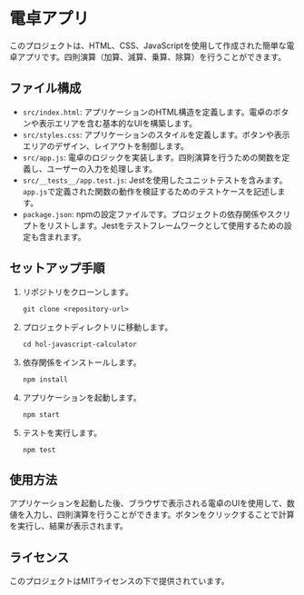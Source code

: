 # 電卓アプリ

このプロジェクトは、HTML、CSS、JavaScriptを使用して作成された簡単な電卓アプリです。四則演算（加算、減算、乗算、除算）を行うことができます。

## ファイル構成

- `src/index.html`: アプリケーションのHTML構造を定義します。電卓のボタンや表示エリアを含む基本的なUIを構築します。
- `src/styles.css`: アプリケーションのスタイルを定義します。ボタンや表示エリアのデザイン、レイアウトを制御します。
- `src/app.js`: 電卓のロジックを実装します。四則演算を行うための関数を定義し、ユーザーの入力を処理します。
- `src/__tests__/app.test.js`: Jestを使用したユニットテストを含みます。`app.js`で定義された関数の動作を検証するためのテストケースを記述します。
- `package.json`: npmの設定ファイルです。プロジェクトの依存関係やスクリプトをリストします。Jestをテストフレームワークとして使用するための設定も含まれます。

## セットアップ手順

1. リポジトリをクローンします。
   ```
   git clone <repository-url>
   ```

2. プロジェクトディレクトリに移動します。
   ```
   cd hol-javascript-calculator
   ```

3. 依存関係をインストールします。
   ```
   npm install
   ```

4. アプリケーションを起動します。
   ```
   npm start
   ```

5. テストを実行します。
   ```
   npm test
   ```

## 使用方法

アプリケーションを起動した後、ブラウザで表示される電卓のUIを使用して、数値を入力し、四則演算を行うことができます。ボタンをクリックすることで計算を実行し、結果が表示されます。

## ライセンス

このプロジェクトはMITライセンスの下で提供されています。